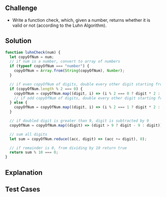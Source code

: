 ## Challenge

- Write a function check, which, given a number, returns whether it is valid or not (according to the Luhn Algorithm).

## Solution

```javascript
function luhnCheck(num) {
  let copyOfNum = num;
  // if num is a number, convert to array of numbers
  if (typeof copyOfNum === "number") {
    copyOfNum = Array.from(String(copyOfNum), Number);
  }

  // if even copyOfNum of digits, double every other digit starting from the first
  if (copyOfNum.length % 2 === 0) {
    copyOfNum = copyOfNum.map((digit, i) => (i % 2 === 0 ? digit * 2 : digit));
    // if odd copyOfNum of digits, double every other digit starting from the second
  } else {
    copyOfNum = copyOfNum.map((digit, i) => (i % 2 === 1 ? digit * 2 : digit));
  }

  // if doubled digit is greater than 9, digit is subtracted by 9
  copyOfNum = copyOfNum.map((digit) => (digit > 9 ? digit - 9 : digit));

  // sum all digits
  let sum = copyOfNum.reduce((acc, digit) => (acc += digit), 0);

  // if remainder is 0, from dividing by 10 return true
  return sum % 10 === 0;
}
```
## Explanation

## Test Cases 